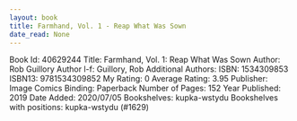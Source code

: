 ```yaml
---
layout: book
title: Farmhand, Vol. 1 - Reap What Was Sown
date_read: None
---
```


Book Id: 40629244
Title: Farmhand, Vol. 1: Reap What Was Sown
Author: Rob Guillory
Author l-f: Guillory, Rob
Additional Authors: 
ISBN: 1534309853
ISBN13: 9781534309852
My Rating: 0
Average Rating: 3.95
Publisher: Image Comics
Binding: Paperback
Number of Pages: 152
Year Published: 2019
Date Added: 2020/07/05
Bookshelves: kupka-wstydu
Bookshelves with positions: kupka-wstydu (#1629)

